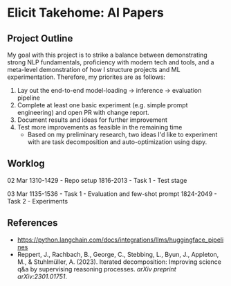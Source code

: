 # Elicit Takehome: AI Papers

## Project Outline
My goal with this project is to strike a balance between demonstrating strong NLP fundamentals, proficiency with modern tech and tools, and a meta-level demonstration of how I structure projects and ML experimentation. Therefore, my priorites are as follows:
1. Lay out the end-to-end model-loading -> inference -> evaluation pipeline
1. Complete at least one basic experiment (e.g. simple prompt engineering) and open PR with change report.
1. Document results and ideas for further improvement
1. Test more improvements as feasible in the remaining time
    * Based on my preliminary research, two ideas I'd like to experiment with are task decomposition and auto-optimization using dspy.

## Worklog
02 Mar
1310-1429 - Repo setup
1816-2013 - Task 1 - Test stage

03 Mar
1135-1536 - Task 1 - Evaluation and few-shot prompt
1824-2049 - Task 2 - Experiments


## References
- https://python.langchain.com/docs/integrations/llms/huggingface_pipelines
- Reppert, J., Rachbach, B., George, C., Stebbing, L., Byun, J., Appleton, M., & Stuhlmüller, A. (2023). Iterated decomposition: Improving science q&a by supervising reasoning processes. _arXiv preprint arXiv:2301.01751_.